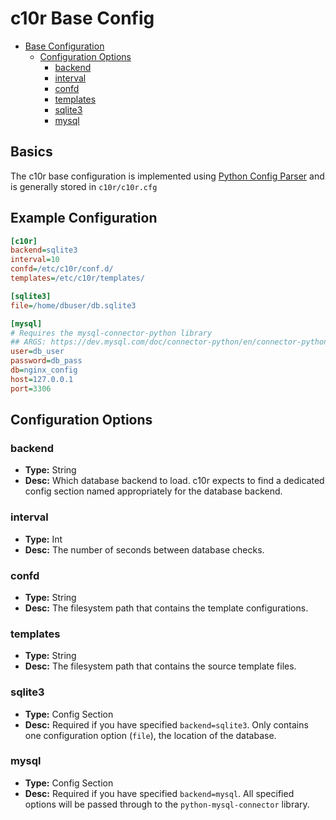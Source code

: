 # c10r Base Config

* [Base Configuration](#base-configuration)
  * [Configuration Options](#configuration-options)
    * [backend](#backend)
    * [interval](#interval)
    * [confd](#confd)
    * [templates](#templates)
    * [sqlite3](#sqlite3)
    * [mysql](#mysql)

## Basics

The c10r base configuration is implemented using [Python Config Parser](https://docs.python.org/3/library/configparser.html) and is generally stored in `c10r/c10r.cfg`

## Example Configuration

```ini
[c10r]
backend=sqlite3
interval=10
confd=/etc/c10r/conf.d/
templates=/etc/c10r/templates/

[sqlite3]
file=/home/dbuser/db.sqlite3

[mysql]
# Requires the mysql-connector-python library
## ARGS: https://dev.mysql.com/doc/connector-python/en/connector-python-connectargs.html
user=db_user
password=db_pass
db=nginx_config
host=127.0.0.1
port=3306
```

## Configuration Options

### backend

* **Type:** String
* **Desc:** Which database backend to load. c10r expects to find a dedicated config section named appropriately for the database backend.

### interval

* **Type:** Int
* **Desc:** The number of seconds between database checks.

### confd

* **Type:** String
* **Desc:** The filesystem path that contains the template configurations.

### templates

* **Type:** String
* **Desc:** The filesystem path that contains the source template files.

### sqlite3

* **Type:** Config Section
* **Desc:** Required if you have specified `backend=sqlite3`. Only contains one configuration option (`file`), the location of the database.

### mysql

* **Type:** Config Section
* **Desc:** Required if you have specified `backend=mysql`. All specified options will be passed through to the `python-mysql-connector` library.
